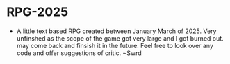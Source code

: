 # RPG-2025
- A little text based RPG created between January March of 2025. Very unfinshed as the scope of the game got very large and I got burned out.
may come back and finsish it in the future. Feel free to look over any code and offer suggestions of critic. ~Swrd

